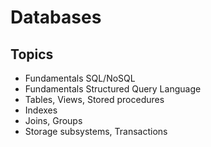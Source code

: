 # Databases

## Topics
* Fundamentals SQL/NoSQL
* Fundamentals Structured Query Language
* Tables, Views, Stored procedures
* Indexes
* Joins, Groups
* Storage subsystems, Transactions